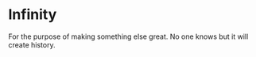 # Infinity
For the purpose of making something else great. No one knows but it will create history.
